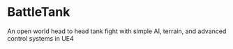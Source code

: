 # BattleTank
An open world head to head tank fight with simple AI, terrain, and advanced control systems in UE4
